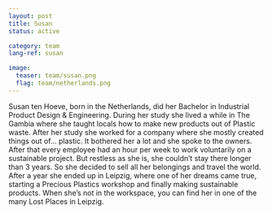 ```yaml
---
layout: post
title: Susan
status: active

category: team
lang-ref: susan

image:
  teaser: team/susan.png
  flag: team/netherlands.png
---
```


Susan ten Hoeve, born in the Netherlands, did her Bachelor in Industrial Product Design & Engineering. During her study she lived a while in The Gambia where she taught locals how to make new products out of Plastic waste. After her study she worked for a company where she mostly created things out of... plastic. It bothered her a lot and she spoke to the owners. After that every employee had an hour per week to work voluntarily on a sustainable project. But restless as she is, she couldn’t stay there longer than 3 years. So she decided to sell all her belongings and travel the world. After a year she ended up in Leipzig, where one of her dreams came true, starting a Precious Plastics workshop and finally making sustainable products. When she’s not in the workspace, you can find her in one of the many Lost Places in Leipzig.
